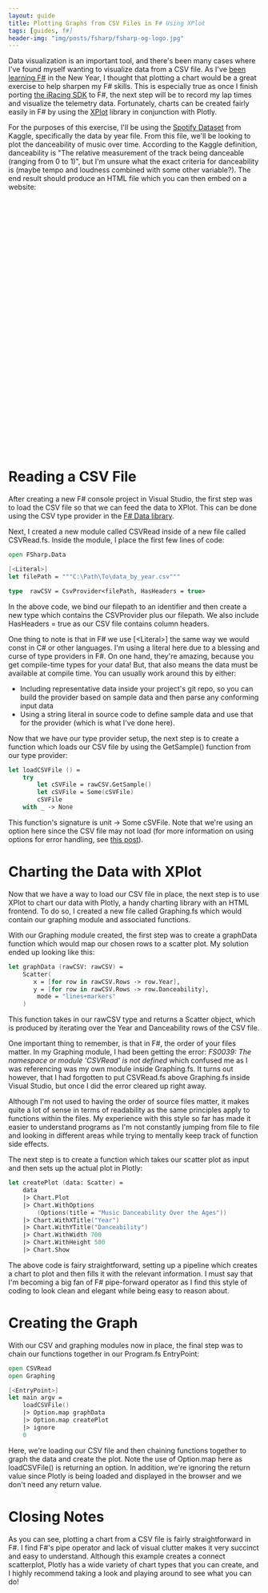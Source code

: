 ```yaml
---
layout: guide
title: Plotting Graphs from CSV Files in F# Using XPlot
tags: [guides, f#]
header-img: "img/posts/fsharp/fsharp-og-logo.jpg"
---
```


Data visualization is an important tool, and there's been many cases where I've found myself wanting to visualize data from a CSV file. As I've [been learning F#](/2021-01-04-why-learning-fsharp-2021/) in the New Year, I thought that plotting a chart would be a great exercise to help sharpen my F# skills. This is especially true as once I finish porting [the iRacing SDK](/2021-01-08-writing-an-iracing-sdk-implementation-fsharp/) to F#, the next step will be to record my lap times and visualize the telemetry data. Fortunately, charts can be created fairly easily in F# by using the [XPlot](https://fslab.org/XPlot/) library in conjunction with Plotly.

For the purposes of this exercise, I'll be using the [Spotify Dataset](https://www.kaggle.com/yamaerenay/spotify-dataset-19212020-160k-tracks?select=data_by_year.csv) from Kaggle, specifically the data by year file. From this file, we'll be looking to plot the danceability of music over time. According to the Kaggle definition, danceability is "The relative measurement of the track being danceable (ranging from 0 to 1)", but I'm unsure what the exact criteria for danceability is (maybe tempo and loudness combined with some other variable?). The end result should produce an HTML file which you can then embed on a website:

<html>
    <head>
        <meta charset="UTF-8" />
        <script src="https://cdn.plot.ly/plotly-latest.min.js"></script>
    </head>
    <body>
        <div id="31c5f812-0967-4fb6-ad2c-9e1a6ca712bc" style="width: 700px; height: 500px;"></div>
        <script>
            var data = [{"type":"scatter","x":[1921,1922,1923,1924,1925,1926,1927,1928,1929,1930,1931,1932,1933,1934,1935,1936,1937,1938,1939,1940,1941,1942,1943,1944,1945,1946,1947,1948,1949,1950,1951,1952,1953,1954,1955,1956,1957,1958,1959,1960,1961,1962,1963,1964,1965,1966,1967,1968,1969,1970,1971,1972,1973,1974,1975,1976,1977,1978,1979,1980,1981,1982,1983,1984,1985,1986,1987,1988,1989,1990,1991,1992,1993,1994,1995,1996,1997,1998,1999,2000,2001,2002,2003,2004,2005,2006,2007,2008,2009,2010,2011,2012,2013,2014,2015,2016,2017,2018,2019,2020],"y":[0.4185973333333336,0.4820422535211267,0.5773405405405401,0.5498940677966102,0.5738633093525181,0.5998802612481859,0.6482682926829262,0.5342878667724027,0.6476698529411761,0.5181758835758836,0.5952217391304357,0.5577976095617526,0.57029030390738,0.528705882352941,0.5558691699604746,0.5580055454545453,0.5421572298325723,0.47997797716150103,0.5126828,0.52189235,0.4804813541666676,0.4646338882282997,0.4551456338028168,0.5001744680851068,0.5191431500000011,0.4144450116009276,0.4713208484848491,0.4633694736842109,0.4421993999999996,0.5042531000000008,0.4624800999999999,0.4570322000000001,0.4374260512820513,0.4656388999999994,0.4881312,0.4878145000000007,0.5034812307692305,0.4800213999999995,0.4821143076923083,0.4860292432432435,0.4891655789473678,0.4931643684210523,0.48162135,0.5041769743589742,0.5034505641025638,0.5070204999999981,0.4926885942971483,0.5010080999999997,0.4880977999999999,0.5063075000000004,0.5042738499999999,0.5209994499999997,0.5154494500000005,0.51533975,0.5209980000000007,0.5297624999999999,0.5333237000000017,0.5407746000000005,0.5620453000000001,0.5561523589743594,0.5421846999999999,0.5642594000000005,0.5456292999999998,0.5303089499999987,0.5556424000000012,0.5409334000000001,0.5410193333333342,0.5404594358974372,0.5472274499999988,0.5352986500000001,0.5558243589743591,0.5550648499999989,0.5698781500000001,0.5528299500000016,0.5590457500000001,0.5878306000000001,0.5768138499999994,0.5862116499999998,0.5821579190158892,0.590918047034764,0.5833178553615969,0.5761602999999997,0.5757633060388944,0.5676803662258397,0.5722805641025652,0.5682301538461539,0.5634143589743592,0.5791928388746803,0.5641903571428577,0.5724883432539687,0.5528669806643526,0.5708818508997433,0.5711480263157896,0.5899476807980057,0.5937740628166152,0.6002023928770179,0.6122170180722886,0.6635004755111744,0.6448141097998967,0.6929043349753701],"mode":"lines+markers"}];
            var layout = {"title":"Music Danceability Over the Ages","xaxis":{"title":"Year","_isSubplotObj":true},"yaxis":{"title":"Danceability","_isSubplotObj":true}};
            Plotly.newPlot('31c5f812-0967-4fb6-ad2c-9e1a6ca712bc', data, layout);
        </script>
    </body>
</html>

# Reading a CSV File

After creating a new F# console project in Visual Studio, the first step was to load the CSV file so that we can feed the data to XPlot. This can be done using the CSV type provider in the [F# Data library](http://fsprojects.github.io/FSharp.Data/).

Next, I created a new module called CSVRead inside of a new file called CSVRead.fs. Inside the module, I place the first few lines of code:

```fsharp
open FSharp.Data

[<Literal>]
let filePath = """C:\Path\To\data_by_year.csv"""

type  rawCSV = CsvProvider<filePath, HasHeaders = true>
```

In the above code, we bind our filepath to an identifier and then create a new type which contains the CSVProvider plus our filepath. We also include HasHeaders = true as our CSV file contains column headers. 

One thing to note is that in F# we use \[\<Literal\>\] the same way we would const in C# or other languages. I'm using a literal here due to a blessing and curse of type providers in F#. On one hand, they're amazing, because you get compile-time types for your data! But, that also means the data must be available at compile time. You can usually work around this by either:
* Including representative data inside your project's git repo, so you can build the provider based on sample data and then parse any conforming input data
* Using a string literal in source code to define sample data and use that for the provider (which is what I've done here).

Now that we have our type provider setup, the next step is to create a function which loads our CSV file by using the GetSample() function from our type provider:

```fsharp
let loadCSVFile () =
    try
        let cSVFile = rawCSV.GetSample()
        let cSVFile = Some(cSVFile)
        cSVFile
    with _ -> None
```

This function's signature is unit -> Some cSVFile. Note that we're using an option here since the CSV file may not load (for more information on using options for error handling, see [this post](/2021-01-14-handling-errors-fsharp-with-option-types/)). 

# Charting the Data with XPlot

Now that we have a way to load our CSV file in place, the next step is to use XPlot to chart our data with Plotly, a handy charting library with an HTML frontend. To do so, I created a new file called Graphing.fs which would contain our graphing module and associated functions. 

With our Graphing module created, the first step was to create a graphData function which would map our chosen rows to a scatter plot. My solution ended up looking like this:

```fsharp
let graphData (rawCSV: rawCSV) =
    Scatter(
       x = [for row in rawCSV.Rows -> row.Year],
       y = [for row in rawCSV.Rows -> row.Danceability],
        mode = "lines+markers"
    )
```

This function takes in our rawCSV type and returns a Scatter object, which is produced by iterating over the Year and Danceability rows of the CSV file. 

One important thing to remember, is that in F#, the order of your files matter. In my Graphing module, I had been getting the error: *FS0039: The namespace or module 'CSVRead' is not defined* which confused me as I was referencing was my own module inside Graphing.fs. It turns out however, that I had forgotten to put CSVRead.fs above Graphing.fs inside Visual Studio, but once I did the error cleared up right away. 

Although I'm not used to having the order of source files matter, it makes quite a lot of sense in terms of readability as the same principles apply to functions within the files. My experience with this style so far has made it easier to understand programs as I'm not constantly jumping from file to file and looking in different areas while trying to mentally keep track of function side effects.

The next step is to create a function which takes our scatter plot as input and then sets up the actual plot in Plotly:

```fsharp
let createPlot (data: Scatter) =
    data
    |> Chart.Plot
    |> Chart.WithOptions
        (Options(title = "Music Danceability Over the Ages"))
    |> Chart.WithXTitle("Year")
    |> Chart.WithYTitle("Danceability")
    |> Chart.WithWidth 700
    |> Chart.WithHeight 500
    |> Chart.Show 
```
The above code is fairy straightforward, setting up a pipeline which creates a chart to plot and then fills it with the relevant information. I must say that I'm becoming a big fan of F# pipe-forward operator as I find this style of coding to look clean and elegant while being easy to reason about.

# Creating the Graph

With our CSV and graphing modules now in place, the final step was to chain our functions together in our Program.fs EntryPoint:

```fsharp
open CSVRead
open Graphing

[<EntryPoint>]
let main argv =
    loadCSVFile()
    |> Option.map graphData
    |> Option.map createPlot 
    |> ignore
    0
```

Here, we're loading our CSV file and then chaining functions together to graph the data and create the plot. Note the use of Option.map here as loadCSVFile() is returning an option. In addition, we're ignoring the return value since Plotly is being loaded and displayed in the browser and we don't need any return value.

# Closing Notes

As you can see, plotting a chart from a CSV file is fairly straightforward in F#. I find F#'s pipe operator and lack of visual clutter makes it very succinct and easy to understand. Although this example creates a connect scatterplot, Plotly has a wide variety of chart types that you can create, and I highly recommend taking a look and playing around to see what you can do!